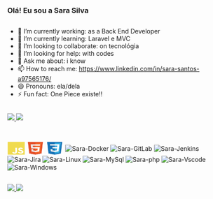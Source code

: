### Olá! Eu sou a Sara Silva

##

- 🔭 I’m currently working: as a Back End Developer
- 🌱 I’m currently learning: Laravel e MVC 
- 👯 I’m looking to collaborate: on tecnológia
- 🤔 I’m looking for help: with codes
- 💬 Ask me about: i know
- 📫 How to reach me: https://www.linkedin.com/in/sara-santos-a97565176/
- 😄 Pronouns: ela/dela
- ⚡ Fun fact: One Piece existe!!

##

 <div>
   <a href= "https://github.com/Ssds2006">
   <img height="180em" src="https://github-readme-stats.vercel.app/api?username=Ssds2006&show_icons=true&theme=radical" >
  <img height="180em" src="https://github-readme-stats.vercel.app/api/top-langs/?username=Ssds2006&layout=compact&theme=radical" >
   </a>
 </div>

##

<div style="display: inline_block"><br>
  <img align="center" alt="Sara-Js" height="30" width="40" src="https://raw.githubusercontent.com/devicons/devicon/master/icons/javascript/javascript-plain.svg">
  <img align="center" alt="Sara-HTML" height="30" width="40" src="https://raw.githubusercontent.com/devicons/devicon/master/icons/html5/html5-original.svg">
  <img align="center" alt="Sara-CSS" height="30" width="40" src="https://raw.githubusercontent.com/devicons/devicon/master/icons/css3/css3-original.svg">
 <img align="center" alt="Sara-Docker" height="30" width="40"  src="https://cdn.jsdelivr.net/gh/devicons/devicon/icons/docker/docker-original-wordmark.svg" />      
<img align="center" alt="Sara-GitLab" height="30" width="40" src="https://cdn.jsdelivr.net/gh/devicons/devicon/icons/gitlab/gitlab-original-wordmark.svg" />
 <img align="center" alt="Sara-Jenkins" height="30" width="40" src="https://cdn.jsdelivr.net/gh/devicons/devicon/icons/jenkins/jenkins-original.svg" />
 <img align="center" alt="Sara-Jira" height="30" width="40" src="https://cdn.jsdelivr.net/gh/devicons/devicon/icons/jira/jira-original-wordmark.svg" />
<img align="center" alt="Sara-Linux" height="30" width="40" src="https://cdn.jsdelivr.net/gh/devicons/devicon/icons/linux/linux-original.svg" />
<img align="center" alt="Sara-MySql" height="30" width="40" src="https://cdn.jsdelivr.net/gh/devicons/devicon/icons/mysql/mysql-original-wordmark.svg" />
<img align="center" alt="Sara-php" height="30" width="40" src="https://cdn.jsdelivr.net/gh/devicons/devicon/icons/php/php-original.svg" />
<img align="center" alt="Sara-Vscode" height="30" width="40" src="https://cdn.jsdelivr.net/gh/devicons/devicon/icons/vscode/vscode-original-wordmark.svg" />
<img align="center" alt="Sara-Windows" height="30" width="40" src="https://cdn.jsdelivr.net/gh/devicons/devicon/icons/windows8/windows8-original.svg" />  
</div>

##

<div>
  <a href= "https://www.linkedin.com/in/sara-santos-a97565176/">
    <img src="https://img.shields.io/badge/LinkedIn-0077B5?style=for-the-badge&logo=linkedin&logoColor=white">
  </a>
  <a href="">
    <img src="https://img.shields.io/badge/Gmail-D14836?style=for-the-badge&logo=gmail&logoColor=white">
  </a>
</div>
<!--
![Snake animation](https://github.com/Ssds2006/Ssds2006/blob/output/github-contribuion-grid-snake.svg)
-->
